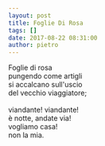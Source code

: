 ```yaml
---
layout: post
title: Foglie Di Rosa
tags: []
date: 2017-08-22 08:31:00
author: pietro
---
```

Foglie di rosa<br/>pungendo come artigli<br/>si accalcano sull'uscio<br/>del vecchio viaggiatore;<br/><br/>viandante! viandante!<br/>è notte, andate via!<br/>vogliamo casa!<br/>non la mia.

